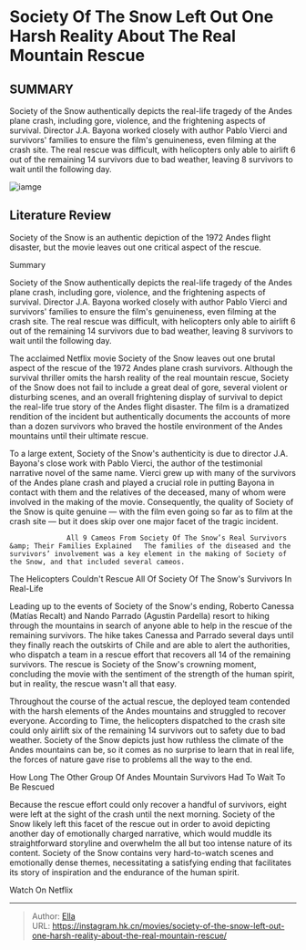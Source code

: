 # Society Of The Snow Left Out One Harsh Reality About The Real Mountain Rescue


## SUMMARY 



  Society of the Snow authentically depicts the real-life tragedy of the Andes plane crash, including gore, violence, and the frightening aspects of survival.   Director J.A. Bayona worked closely with author Pablo Vierci and survivors&#39; families to ensure the film&#39;s genuineness, even filming at the crash site.   The real rescue was difficult, with helicopters only able to airlift 6 out of the remaining 14 survivors due to bad weather, leaving 8 survivors to wait until the following day.  

![iamge]()

## Literature Review

Society of the Snow is an authentic depiction of the 1972 Andes flight disaster, but the movie leaves out one critical aspect of the rescue.


Summary

  Society of the Snow authentically depicts the real-life tragedy of the Andes plane crash, including gore, violence, and the frightening aspects of survival.   Director J.A. Bayona worked closely with author Pablo Vierci and survivors&#39; families to ensure the film&#39;s genuineness, even filming at the crash site.   The real rescue was difficult, with helicopters only able to airlift 6 out of the remaining 14 survivors due to bad weather, leaving 8 survivors to wait until the following day.  





The acclaimed Netflix movie Society of the Snow leaves out one brutal aspect of the rescue of the 1972 Andes plane crash survivors. Although the survival thriller omits the harsh reality of the real mountain rescue, Society of the Snow does not fail to include a great deal of gore, several violent or disturbing scenes, and an overall frightening display of survival to depict the real-life true story of the Andes flight disaster. The film is a dramatized rendition of the incident but authentically documents the accounts of more than a dozen survivors who braved the hostile environment of the Andes mountains until their ultimate rescue.




To a large extent, Society of the Snow&#39;s authenticity is due to director J.A. Bayona&#39;s close work with Pablo Vierci, the author of the testimonial narrative novel of the same name. Vierci grew up with many of the survivors of the Andes plane crash and played a crucial role in putting Bayona in contact with them and the relatives of the deceased, many of whom were involved in the making of the movie. Consequently, the quality of Society of the Snow is quite genuine — with the film even going so far as to film at the crash site — but it does skip over one major facet of the tragic incident.

                  All 9 Cameos From Society Of The Snow’s Real Survivors &amp; Their Families Explained   The families of the diseased and the survivors’ involvement was a key element in the making of Society of the Snow, and that included several cameos.    


 





 The Helicopters Couldn&#39;t Rescue All Of Society Of The Snow&#39;s Survivors In Real-Life 
          

Leading up to the events of Society of the Snow&#39;s ending, Roberto Canessa (Matías Recalt) and Nando Parrado (Agustin Pardella) resort to hiking through the mountains in search of anyone able to help in the rescue of the remaining survivors. The hike takes Canessa and Parrado several days until they finally reach the outskirts of Chile and are able to alert the authorities, who dispatch a team in a rescue effort that recovers all 14 of the remaining survivors. The rescue is Society of the Snow&#39;s crowning moment, concluding the movie with the sentiment of the strength of the human spirit, but in reality, the rescue wasn&#39;t all that easy.

Throughout the course of the actual rescue, the deployed team contended with the harsh elements of the Andes mountains and struggled to recover everyone. According to Time, the helicopters dispatched to the crash site could only airlift six of the remaining 14 survivors out to safety due to bad weather. Society of the Snow depicts just how ruthless the climate of the Andes mountains can be, so it comes as no surprise to learn that in real life, the forces of nature gave rise to problems all the way to the end.






 How Long The Other Group Of Andes Mountain Survivors Had To Wait To Be Rescued 
         

Because the rescue effort could only recover a handful of survivors, eight were left at the sight of the crash until the next morning. Society of the Snow likely left this facet of the rescue out in order to avoid depicting another day of emotionally charged narrative, which would muddle its straightforward storyline and overwhelm the all but too intense nature of its content. Society of the Snow contains very hard-to-watch scenes and emotionally dense themes, necessitating a satisfying ending that facilitates its story of inspiration and the endurance of the human spirit.

Watch On Netflix



---

> Author: [Ella](https://instagram.hk.cn/)  
> URL: https://instagram.hk.cn/movies/society-of-the-snow-left-out-one-harsh-reality-about-the-real-mountain-rescue/  

